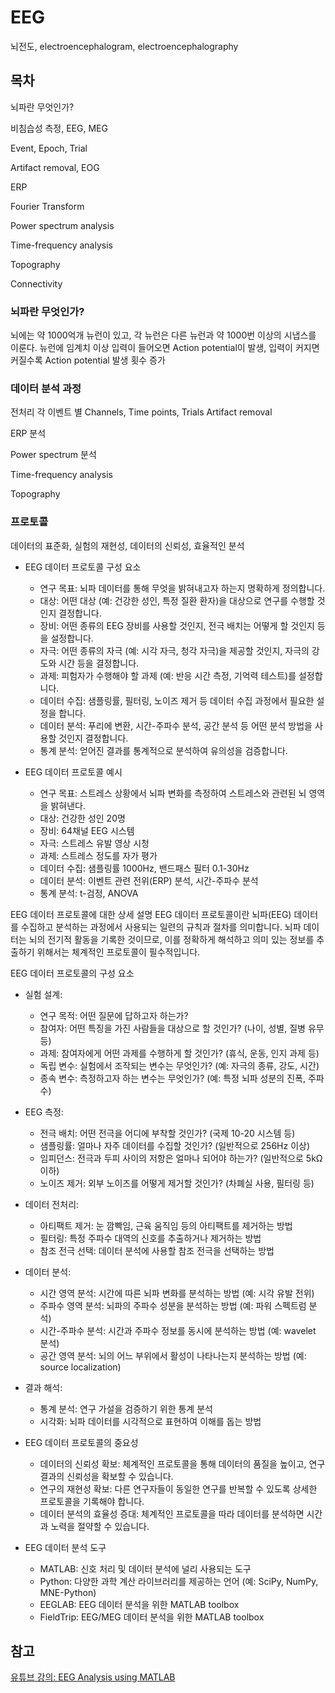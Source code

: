 # EEG

뇌전도, electroencephalogram, electroencephalography

## 목차

뇌파란 무엇인가?

비침습성 측정, EEG, MEG

Event, Epoch, Trial

Artifact removal, EOG

ERP

Fourier Transform

Power spectrum analysis

Time-frequency analysis

Topography

Connectivity

### 뇌파란 무엇인가?

뇌에는 약 1000억개 뉴런이 있고, 각 뉴런은 다른 뉴런과 약 1000번 이상의 시냅스를 이룬다.
뉴런에 임계치 이상 입력이 들어오면 Action potential이 발생, 입력이 커지면 커질수록 Action potential 발생 횟수 증가

### 데이터 분석 과정

전처리
    각 이벤트 별 Channels, Time points, Trials 
    Artifact removal

ERP 분석

Power spectrum 분석

Time-frequency analysis

Topography

### 프로토콜

데이터의 표준화, 실험의 재현성, 데이터의 신뢰성, 효율적인 분석

* EEG 데이터 프로토콜 구성 요소
    * 연구 목표: 뇌파 데이터를 통해 무엇을 밝혀내고자 하는지 명확하게 정의합니다.
    * 대상: 어떤 대상 (예: 건강한 성인, 특정 질환 환자)을 대상으로 연구를 수행할 것인지 결정합니다.
    * 장비: 어떤 종류의 EEG 장비를 사용할 것인지, 전극 배치는 어떻게 할 것인지 등을 설정합니다.
    * 자극: 어떤 종류의 자극 (예: 시각 자극, 청각 자극)을 제공할 것인지, 자극의 강도와 시간 등을 결정합니다.
    * 과제: 피험자가 수행해야 할 과제 (예: 반응 시간 측정, 기억력 테스트)를 설정합니다.
    * 데이터 수집: 샘플링률, 필터링, 노이즈 제거 등 데이터 수집 과정에서 필요한 설정을 합니다.
    * 데이터 분석: 푸리에 변환, 시간-주파수 분석, 공간 분석 등 어떤 분석 방법을 사용할 것인지 결정합니다.
    * 통계 분석: 얻어진 결과를 통계적으로 분석하여 유의성을 검증합니다.

* EEG 데이터 프로토콜 예시
    * 연구 목표: 스트레스 상황에서 뇌파 변화를 측정하여 스트레스와 관련된 뇌 영역을 밝혀낸다.
    * 대상: 건강한 성인 20명
    * 장비: 64채널 EEG 시스템
    * 자극: 스트레스 유발 영상 시청
    * 과제: 스트레스 정도를 자가 평가
    * 데이터 수집: 샘플링률 1000Hz, 밴드패스 필터 0.1-30Hz
    * 데이터 분석: 이벤트 관련 전위(ERP) 분석, 시간-주파수 분석
    * 통계 분석: t-검정, ANOVA

EEG 데이터 프로토콜에 대한 상세 설명
EEG 데이터 프로토콜이란 뇌파(EEG) 데이터를 수집하고 분석하는 과정에서 사용되는 일련의 규칙과 절차를 의미합니다. 뇌파 데이터는 뇌의 전기적 활동을 기록한 것이므로, 이를 정확하게 해석하고 의미 있는 정보를 추출하기 위해서는 체계적인 프로토콜이 필수적입니다.

EEG 데이터 프로토콜의 구성 요소

* 실험 설계:
    * 연구 목적: 어떤 질문에 답하고자 하는가?
    * 참여자: 어떤 특징을 가진 사람들을 대상으로 할 것인가? (나이, 성별, 질병 유무 등)
    * 과제: 참여자에게 어떤 과제를 수행하게 할 것인가? (휴식, 운동, 인지 과제 등)
    * 독립 변수: 실험에서 조작되는 변수는 무엇인가? (예: 자극의 종류, 강도, 시간)
    * 종속 변수: 측정하고자 하는 변수는 무엇인가? (예: 특정 뇌파 성분의 진폭, 주파수)

* EEG 측정:
    * 전극 배치: 어떤 전극을 어디에 부착할 것인가? (국제 10-20 시스템 등)
    * 샘플링률: 얼마나 자주 데이터를 수집할 것인가? (일반적으로 256Hz 이상)
    * 임피던스: 전극과 두피 사이의 저항은 얼마나 되어야 하는가? (일반적으로 5kΩ 이하)
    * 노이즈 제거: 외부 노이즈를 어떻게 제거할 것인가? (차폐실 사용, 필터링 등)

* 데이터 전처리:
    * 아티팩트 제거: 눈 깜빡임, 근육 움직임 등의 아티팩트를 제거하는 방법
    * 필터링: 특정 주파수 대역의 신호를 추출하거나 제거하는 방법
    * 참조 전극 선택: 데이터 분석에 사용할 참조 전극을 선택하는 방법

* 데이터 분석:
    * 시간 영역 분석: 시간에 따른 뇌파 변화를 분석하는 방법 (예: 시각 유발 전위)
    * 주파수 영역 분석: 뇌파의 주파수 성분을 분석하는 방법 (예: 파워 스펙트럼 분석)
    * 시간-주파수 분석: 시간과 주파수 정보를 동시에 분석하는 방법 (예: wavelet 분석)
    * 공간 영역 분석: 뇌의 어느 부위에서 활성이 나타나는지 분석하는 방법 (예: source localization)

* 결과 해석:
    * 통계 분석: 연구 가설을 검증하기 위한 통계 분석
    * 시각화: 뇌파 데이터를 시각적으로 표현하여 이해를 돕는 방법

* EEG 데이터 프로토콜의 중요성
    * 데이터의 신뢰성 확보: 체계적인 프로토콜을 통해 데이터의 품질을 높이고, 연구 결과의 신뢰성을 확보할 수 있습니다.
    * 연구의 재현성 확보: 다른 연구자들이 동일한 연구를 반복할 수 있도록 상세한 프로토콜을 기록해야 합니다.
    * 데이터 분석의 효율성 증대: 체계적인 프로토콜을 따라 데이터를 분석하면 시간과 노력을 절약할 수 있습니다.

* EEG 데이터 분석 도구
    * MATLAB: 신호 처리 및 데이터 분석에 널리 사용되는 도구
    * Python: 다양한 과학 계산 라이브러리를 제공하는 언어 (예: SciPy, NumPy, MNE-Python)
    * EEGLAB: EEG 데이터 분석을 위한 MATLAB toolbox
    * FieldTrip: EEG/MEG 데이터 분석을 위한 MATLAB toolbox

## 참고

[유튜브 강의: EEG Analysis using MATLAB](https://www.youtube.com/watch?v=Nq2S_VK_7jI)